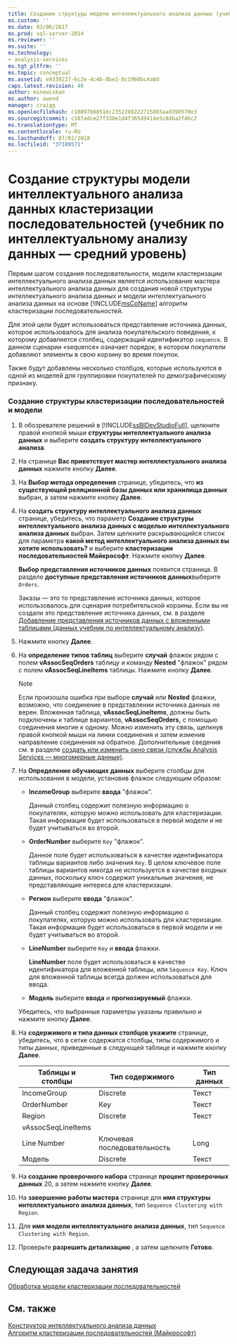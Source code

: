 ```yaml
---
title: Создание структуры модели интеллектуального анализа данных (учебник по интеллектуальному анализу интеллектуальному анализу данных) кластеризации последовательностей | Документация Майкрософт
ms.custom: ''
ms.date: 03/06/2017
ms.prod: sql-server-2014
ms.reviewer: ''
ms.suite: ''
ms.technology:
- analysis-services
ms.tgt_pltfrm: ''
ms.topic: conceptual
ms.assetid: e9339227-6c2e-4c4b-8be2-8c1960bc4a8d
caps.latest.revision: 40
author: minewiskan
ms.author: owend
manager: craigg
ms.openlocfilehash: c18097b6851bc23522882227158b5aad390570e3
ms.sourcegitcommit: c18fadce27f330e1d4f36549414e5c84ba2f46c2
ms.translationtype: MT
ms.contentlocale: ru-RU
ms.lasthandoff: 07/02/2018
ms.locfileid: "37189571"
---
```

# <a name="creating-a-sequence-clustering-mining-model-structure-intermediate-data-mining-tutorial"></a>Создание структуры модели интеллектуального анализа данных кластеризации последовательностей (учебник по интеллектуальному анализу данных — средний уровень)
  Первым шагом создания последовательности, модели кластеризации интеллектуального анализа данных является использование мастера интеллектуального анализа данных для создания новой структуры интеллектуального анализа данных и модели интеллектуального анализа данных на основе [!INCLUDE[msCoName](../includes/msconame-md.md)] алгоритм кластеризации последовательностей.  
  
 Для этой цели будет использоваться представление источника данных, которое использовалось для анализа покупательского поведения, к которому добавляется столбец, содержащий идентификатор `sequence`. В данном сценарии «sequence» означает порядок, в котором покупатели добавляют элементы в свою корзину во время покупок.  
  
 Также будут добавлены несколько столбцов, которые используются в одной из моделей для группировки покупателей по демографическому признаку.  
  
### <a name="to-create-a-sequence-clustering-structure-and-model"></a>Создание структуры кластеризации последовательностей и модели  
  
1.  В обозревателе решений в [!INCLUDE[ssBIDevStudioFull](../includes/ssbidevstudiofull-md.md)], щелкните правой кнопкой мыши **структуры интеллектуального анализа данных** и выберите **создать структуру интеллектуального анализа**.  
  
2.  На странице **Вас приветствует мастер интеллектуального анализа данных** нажмите кнопку **Далее**.  
  
3.  На **Выбор метода определения** странице, убедитесь, что **из существующей реляционной базы данных или хранилища данных** выбран, а затем нажмите кнопку **Далее**.  
  
4.  На **создать структуру интеллектуального анализа данных** странице, убедитесь, что параметр **Создание структуры интеллектуального анализа данных с моделью интеллектуального анализа данных** выбран. Затем щелкните раскрывающийся список для параметра **какой метод интеллектуального анализа данных вы хотите использовать?** и выберите **кластеризации последовательностей Майкрософт**. Нажмите кнопку **Далее**.  
  
     **Выбор представления источников данных** появится страница. В разделе **доступные представления источников данных**выберите `Orders`.  
  
     Заказы — это то представление источника данных, которое использовалось для сценария потребительской корзины. Если вы не создали это представление источника данных, см. в разделе [Добавление представления источников данных с вложенными таблицами &#40;данных учебник по интеллектуальному анализу&#41;](../../2014/tutorials/adding-a-data-source-view-with-nested-tables-intermediate-data-mining-tutorial.md).  
  
5.  Нажмите кнопку **Далее**.  
  
6.  На **определение типов таблиц** выберите **случай** флажок рядом с полем **vAssocSeqOrders** таблицу и команду **Nested** "флажок" рядом с полем **vAssocSeqLineItems** таблицы. Нажмите кнопку **Далее**.  
  
    > [!NOTE]  
    >  Если произошла ошибка при выборе **случай** или **Nested** флажки, возможно, что соединение в представлении источника данных не верен. Вложенная таблица, **vAssocSeqLineItems**, должны быть подключены к таблице вариантов, **vAssocSeqOrders,** с помощью соединения многие к одному. Можно изменить эту связь, щелкнув правой кнопкой мыши на линии соединения и затем изменив направление соединения на обратное. Дополнительные сведения см. в разделе [создать или изменить окно связи &#40;службы Analysis Services — многомерные данные&#41;](../../2014/analysis-services/create-or-edit-relationship-dialog-box-analysis-services-multidimensional-data.md).  
  
7.  На **Определение обучающих данных** выберите столбцы для использования в модели, установив флажок следующим образом:  
  
    -   **IncomeGroup** выберите **ввода** "флажок".  
  
         Данный столбец содержит полезную информацию о покупателях, которую можно использовать для кластеризации. Такая информация будет использоваться в первой модели и не будет учитываться во второй.  
  
    -   **OrderNumber** выберите `Key` "флажок".  
  
         Данное поле будет использоваться в качестве идентификатора таблицы вариантов либо значения `Key`. В целом ключевое поле таблицы вариантов никогда не используется в качестве входных данных, поскольку ключ содержит уникальные значения, не представляющие интереса для кластеризации.  
  
    -   **Регион** выберите **ввода** "флажок".  
  
         Данный столбец содержит полезную информацию о покупателях, которую можно использовать для кластеризации. Такая информация будет использоваться в первой модели и не будет учитываться во второй.  
  
    -   **LineNumber** выберите `Key` и **ввода** флажки.  
  
         **LineNumber** поле будет использоваться в качестве идентификатора для вложенной таблицы, или `Sequence Key`. Ключ для вложенной таблицы всегда должен использоваться для ввода.  
  
    -   **Модель** выберите **ввода** и **прогнозируемый** флажки.  
  
     Убедитесь, что выбранные параметры указаны правильно и нажмите кнопку **Далее**.  
  
8.  На **содержимого и типа данных столбцов укажите** странице, убедитесь, что в сетке содержатся столбцы, типы содержимого и типы данных, приведенные в следующей таблице и нажмите кнопку **Далее**.  
  
    |Таблицы и столбцы|Тип содержимого|Тип данных|  
    |---------------------|------------------|---------------|  
    |IncomeGroup|Discrete|Текст|  
    |OrderNumber|Key|Текст|  
    |Region|Discrete|Текст|  
    |vAssocSeqLineItems|||  
    |Line Number|Ключевая последовательность|Long|  
    |Модель|Discrete|Текст|  
  
9. На **создание проверочного набора** странице **процент проверочных данных** 20, а затем нажмите кнопку **Далее**.  
  
10. На **завершение работы мастера** странице для **имя структуры интеллектуального анализа данных**, тип `Sequence Clustering with Region`.  
  
11. Для **имя модели интеллектуального анализа данных**, тип `Sequence Clustering with Region`.  
  
12. Проверьте **разрешить детализацию** , а затем щелкните **Готово**.  
  
## <a name="next-task-in-lesson"></a>Следующая задача занятия  
 [Обработка модели кластеризации последовательностей](../../2014/tutorials/processing-the-sequence-clustering-model.md)  
  
## <a name="see-also"></a>См. также  
 [Конструктор интеллектуального анализа данных](../../2014/analysis-services/data-mining/data-mining-designer.md)   
 [Алгоритм кластеризации последовательностей (Майкрософт)](../../2014/analysis-services/data-mining/microsoft-sequence-clustering-algorithm.md)  
  
  

